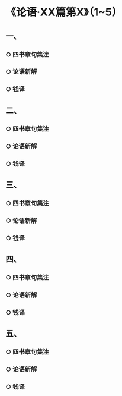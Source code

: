 # 《论语·XX篇第X》（1~5）

## 一、

### ○ 四书章句集注



### ○ 论语新解



### ○ 钱译



## 二、

### ○ 四书章句集注



### ○ 论语新解



### ○ 钱译



## 三、

### ○ 四书章句集注



### ○ 论语新解



### ○ 钱译



## 四、

### ○ 四书章句集注



### ○ 论语新解



### ○ 钱译



## 五、

### ○ 四书章句集注



### ○ 论语新解



### ○ 钱译



